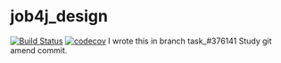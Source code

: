 # job4j_design

[![Build Status](https://travis-ci.org/Ox1D666/job4j_design.svg?branch=master)](https://travis-ci.org/Ox1D666/job4j_design)
[![codecov](https://codecov.io/gh/Ox1D666/job4j_design/branch/master/graph/badge.svg)](https://codecov.io/gh/Ox1D666/job4j_design)
I wrote this in branch task_#376141
Study git amend commit.